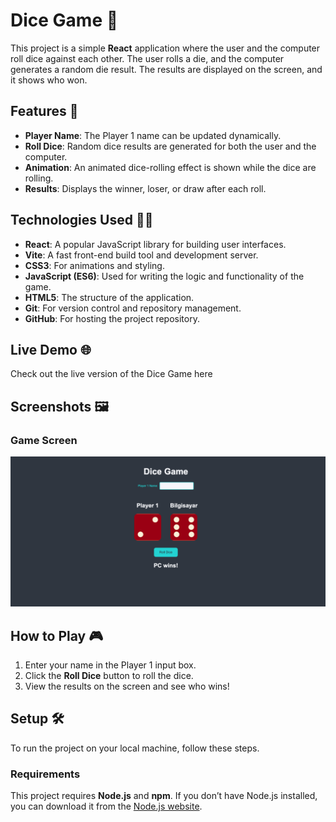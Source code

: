 # Dice Game 🎲

This project is a simple **React** application where the user and the computer roll dice against each other. The user rolls a die, and the computer generates a random die result. The results are displayed on the screen, and it shows who won.

## Features 🚀

- **Player Name**: The Player 1 name can be updated dynamically.
- **Roll Dice**: Random dice results are generated for both the user and the computer.
- **Animation**: An animated dice-rolling effect is shown while the dice are rolling.
- **Results**: Displays the winner, loser, or draw after each roll.

## Technologies Used 🧑‍💻

- **React**: A popular JavaScript library for building user interfaces.
- **Vite**: A fast front-end build tool and development server.
- **CSS3**: For animations and styling.
- **JavaScript (ES6)**: Used for writing the logic and functionality of the game.
- **HTML5**: The structure of the application.
- **Git**: For version control and repository management.
- **GitHub**: For hosting the project repository.

## Live Demo 🌐

Check out the live version of the Dice Game here

## Screenshots 🖼️

### Game Screen

![Dice Game Screenshot](/public/images/DiceGame.png)

## How to Play 🎮

1. Enter your name in the Player 1 input box.
2. Click the **Roll Dice** button to roll the dice.
3. View the results on the screen and see who wins!

## Setup 🛠️

To run the project on your local machine, follow these steps.

### Requirements

This project requires **Node.js** and **npm**. If you don’t have Node.js installed, you can download it from the [Node.js website](https://nodejs.org/en/download/).
